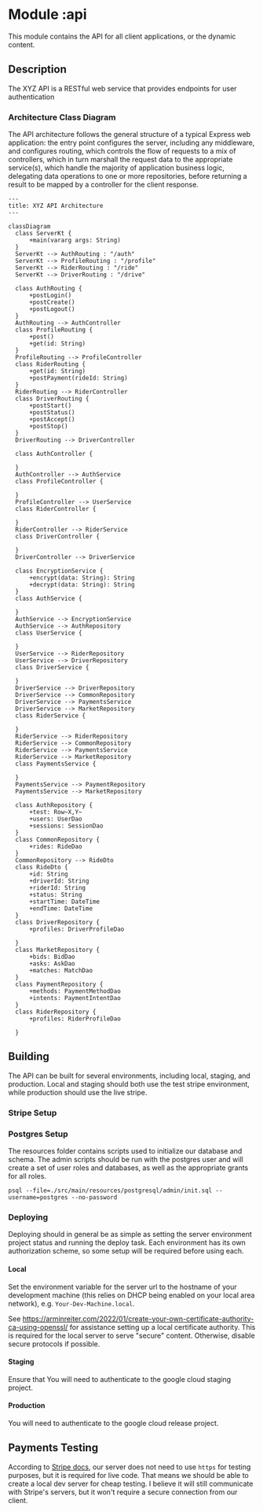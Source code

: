 # Module :api
This module contains the API for all client applications, or the dynamic content.

## Description
The XYZ API is a RESTful web service that provides endpoints for user authentication

### Architecture Class Diagram
The API architecture follows the general structure of a typical Express
web application: the entry point configures the server, including any
middleware, and configures routing, which controls the flow of requests
to a mix of controllers, which in turn marshall the request data to the
appropriate service(s), which handle the majority of application
business logic, delegating data operations to one or more repositories,
before returning a result to be mapped by a controller for the client
response.

```mermaid
---
title: XYZ API Architecture
---

classDiagram
  class ServerKt {
      +main(vararg args: String)
  }
  ServerKt --> AuthRouting : "/auth"
  ServerKt --> ProfileRouting : "/profile"
  ServerKt --> RiderRouting : "/ride"
  ServerKt --> DriverRouting : "/drive"
  
  class AuthRouting {
      +postLogin()
      +postCreate()
      +postLogout()
  }
  AuthRouting --> AuthController
  class ProfileRouting {
      +post()
      +get(id: String)
  }
  ProfileRouting --> ProfileController
  class RiderRouting {
      +get(id: String)
      +postPayment(rideId: String)
  }
  RiderRouting --> RiderController
  class DriverRouting {
      +postStart()
      +postStatus()
      +postAccept()
      +postStop()
  }
  DriverRouting --> DriverController

  class AuthController {
      
  }
  AuthController --> AuthService
  class ProfileController {
      
  }
  ProfileController --> UserService
  class RiderController {
      
  }
  RiderController --> RiderService
  class DriverController {
      
  }
  DriverController --> DriverService
  
  class EncryptionService {
      +encrypt(data: String): String
      +decrypt(data: String): String
  }
  class AuthService {
      
  }
  AuthService --> EncryptionService
  AuthService --> AuthRepository
  class UserService {
      
  }
  UserService --> RiderRepository
  UserService --> DriverRepository
  class DriverService {
      
  }
  DriverService --> DriverRepository
  DriverService --> CommonRepository
  DriverService --> PaymentsService
  DriverService --> MarketRepository
  class RiderService {
      
  }
  RiderService --> RiderRepository
  RiderService --> CommonRepository
  RiderService --> PaymentsService
  RiderService --> MarketRepository
  class PaymentsService {
      
  }
  PaymentsService --> PaymentRepository
  PaymentsService --> MarketRepository
  
  class AuthRepository {
      +test: Row~X,Y~
      +users: UserDao
      +sessions: SessionDao
  }
  class CommonRepository { 
      +rides: RideDao
  }
  CommonRepository --> RideDto
  class RideDto {
      +id: String
      +driverId: String
      +riderId: String
      +status: String
      +startTime: DateTime
      +endTime: DateTime
  }
  class DriverRepository {
      +profiles: DriverProfileDao
      
  }
  class MarketRepository {
      +bids: BidDao
      +asks: AskDao
      +matches: MatchDao
  }
  class PaymentRepository {
      +methods: PaymentMethodDao
      +intents: PaymentIntentDao
  }
  class RiderRepository {
      +profiles: RiderProfileDao
      
  }

```

## Building
The API can be built for several environments, including local, staging, and production. Local and
staging should both use the test stripe environment, while production should use the live stripe.

### Stripe Setup

### Postgres Setup
The resources folder contains scripts used to initialize our database and schema. The admin scripts
should be run with the postgres user and will create a set of user roles and databases, as well
as the appropriate grants for all roles.

```shell
psql --file=./src/main/resources/postgresql/admin/init.sql --username=postgres --no-password
```

### Deploying
Deploying should in general be as simple as setting the server environment project status and running
the deploy task. Each environment has its own authorization scheme, so some setup will be required
before using each.

#### Local
Set the environment variable for the server url to the hostname of your development machine (this
relies on DHCP being enabled on your local area network), e.g. `Your-Dev-Machine.local`.

See https://arminreiter.com/2022/01/create-your-own-certificate-authority-ca-using-openssl/ for
assistance setting up a local certificate authority. This is required for the local server to
serve "secure" content. Otherwise, disable secure protocols if possible.

#### Staging
Ensure that 
You will need to authenticate to the google cloud staging project.

#### Production
You will need to authenticate to the google cloud release project.

## Payments Testing
According to [Stripe docs](https://docs.stripe.com/payments/accept-a-payment-deferred?platform=web&type=payment#web-collect-payment-details), 
our server does not need to use `https` for testing purposes, but it is required for live code. That
means we should be able to create a local dev server for cheap testing. I believe it will still
communicate with Stripe's servers, but it won't require a secure connection from our client.
